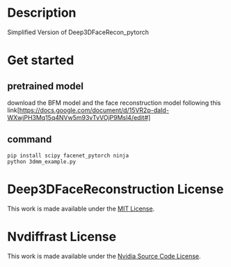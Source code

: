 # Description
Simplified Version of Deep3DFaceRecon_pytorch

# Get started

## pretrained model
download the BFM model and the face reconstruction model following this link[https://docs.google.com/document/d/15VR2p-daId-WXwjPH3Mq15q4NVw5m93vTvVOjP9Msl4/edit#]

## command
```
pip install scipy facenet_pytorch ninja
python 3dmm_example.py
```

# Deep3DFaceReconstruction License
This work is made available under the [MIT License](https://github.com/microsoft/Deep3DFaceReconstruction/blob/master/LICENSE).

# Nvdiffrast License
This work is made available under the [Nvidia Source Code License](https://github.com/NVlabs/nvdiffrast/blob/main/LICENSE.txt).
